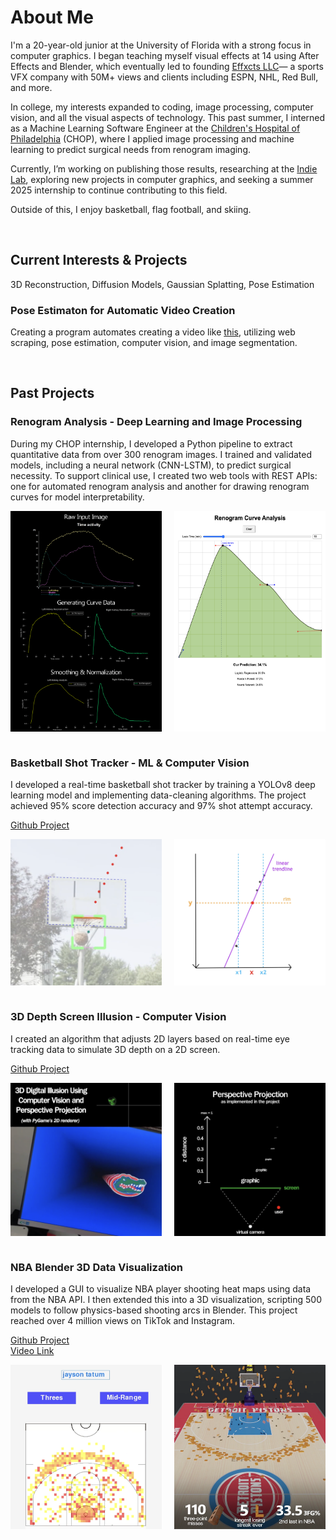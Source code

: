 # About Me

I'm a 20-year-old junior at the University of Florida with a strong focus in computer graphics. I began teaching myself visual effects at 14 using After Effects and Blender, which eventually led to founding <a href="https://www.effxcts.com" target="_blank">Effxcts LLC</a>— a sports VFX company with 50M+ views and clients including ESPN, NHL, Red Bull, and more.

In college, my interests expanded to coding, image processing, computer vision, and all the visual aspects of technology. This past summer, I interned as a Machine Learning Software Engineer at the <a href="https://www.chop.edu/" target="_blank">Children's Hospital of Philadelphia</a> (CHOP), where I applied image processing and machine learning to predict surgical needs from renogram imaging.

Currently, I’m working on publishing those results, researching at the <a href="https://www.cise.ufl.edu/~eragan/indie.html" target="_blank">Indie Lab</a>, exploring new projects in computer graphics, and seeking a summer 2025 internship to continue contributing to this field.

Outside of this, I enjoy basketball, flag football, and skiing.

<br>

## Current Interests & Projects
3D Reconstruction, Diffusion Models, Gaussian Splatting, Pose Estimation

### Pose Estimaton for Automatic Video Creation
Creating a program automates creating a video like <a href="https://x.com/ari_fararooy/status/1604536193227427841" target="_blank">this</a>, utilizing web scraping, pose estimation, computer vision, and image segmentation.

<br>

## Past Projects
### Renogram Analysis - Deep Learning and Image Processing
During my CHOP internship, I developed a Python pipeline to extract quantitative data from over 300 renogram images. I trained and validated models, including a neural network (CNN-LSTM), to predict surgical necessity. To support clinical use, I created two web tools with REST APIs: one for automated renogram analysis and another for drawing renogram curves for model interpretability.

<div style="display: flex; justify-content: space-between;">
  <img src="/assets/renogram_image_process.png" alt="" style="width: 48%;"/>
  <img src="/assets/renogram2.png" alt="" style="width: 48%;"/>
</div>
<br>

### Basketball Shot Tracker - ML & Computer Vision
I developed a real-time basketball shot tracker by training a YOLOv8 deep learning model and implementing data-cleaning algorithms. The project achieved 95% score detection accuracy and 97% shot attempt accuracy.

<a href="https://github.com/avishah3/AI-Basketball-Shot-Detection-Tracker" target="_blank">Github Project</a>
<div style="display: flex; justify-content: space-between;">
  <img src="/assets/basketball1.png" alt="" style="width: 48%;"/>
  <img src="/assets/basketball2.png" alt="" style="width: 48%;"/>
</div>
<br>


### 3D Depth Screen Illusion - Computer Vision
I created an algorithm that adjusts 2D layers based on real-time eye tracking data to simulate 3D depth on a 2D screen.

<a href="https://github.com/avishah3/3D-Screen-Illusion-Using-Webcam" target="_blank">Github Project</a>
<div style="display: flex; justify-content: space-between;">
  <img src="/assets/3D.png" alt="" style="width: 48%;"/>
  <img src="/assets/3D2.png" alt="" style="width: 48%;"/>
</div>
<br>


### NBA Blender 3D Data Visualization
I developed a GUI to visualize NBA player shooting heat maps using data from the NBA API. I then extended this into a 3D visualization, scripting 500 models to follow physics-based shooting arcs in Blender. This project reached over 4 million views on TikTok and Instagram.

<a href="https://github.com/avishah3/DSA-final-project" target="_blank">Github Project</a>
<br>
<a href="https://www.instagram.com/effxcts/reel/C1a-GdfgVMk/" target="_blank">Video Link</a>

<div style="display: flex; justify-content: space-between;">
  <img src="/assets/shot_chart.png" alt="" style="width: 48%;"/>
  <img src="/assets/pistons.png" alt="" style="width: 48%;"/>
</div>
<br>
